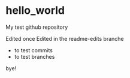 # hello_world
My test github repository

Edited once 
Edited in the readme-edits branche
  - to test commits
  - to test branches

bye!

